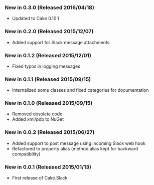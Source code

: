 ### New in 0.3.0 (Released 2016/04/18)
* Updated to Cake 0.10.1
### New in 0.2.0 (Released 2015/12/07)
* Added support for Slack message attachments
### New in 0.1.2 (Released 2015/12/01)
* Fixed typos in logging messages
### New in 0.1.1 (Released 2015/09/15)
* Internalized some classes and fixed categories for documentation
### New in 0.1.0 (Released 2015/09/15)
* Removed obsolete code
* Added xml/pdb to NuGet
### New in 0.0.2 (Released 2015/06/27)
* Added support to post message using incoming Slack web hook
* Refactored to property alias (method alias kept for backward compatibility)
### New in 0.0.1 (Released 2015/01/13)
* First release of Cake.Slack
